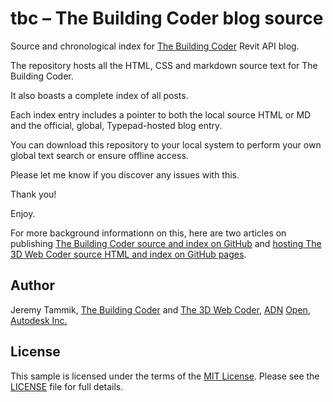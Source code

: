 # tbc &ndash; The Building Coder blog source

Source and chronological index for [The Building Coder](http://thebuildingcoder.typepad.com) Revit API blog.

The repository hosts all the HTML, CSS and markdown source text for The Building Coder.

It also boasts a complete index of all posts.

Each index entry includes a pointer to both the local source HTML or MD and the official, global, Typepad-hosted blog entry.

You can download this repository to your local system to perform your own global text search or ensure offline access.

Please let me know if you discover any issues with this.

Thank you!

Enjoy.

For more background informationn on this, here are two articles on
publishing [The Building Coder source and index on GitHub](http://thebuildingcoder.typepad.com/blog/2016/02/tbc-the-building-coder-source-and-index-on-github.html)
and [hosting The 3D Web Coder source HTML and index on GitHub pages](http://the3dwebcoder.typepad.com/blog/2015/03/hosting-a-node-server-on-heroku-pages-and-3d-web.html#2).


## Author

Jeremy Tammik,
[The Building Coder](http://thebuildingcoder.typepad.com) and
[The 3D Web Coder](http://the3dwebcoder.typepad.com),
[ADN](http://www.autodesk.com/adn)
[Open](http://www.autodesk.com/adnopen),
[Autodesk Inc.](http://www.autodesk.com)

## License

This sample is licensed under the terms of the [MIT License](http://opensource.org/licenses/MIT). Please see the [LICENSE](LICENSE) file for full details.
